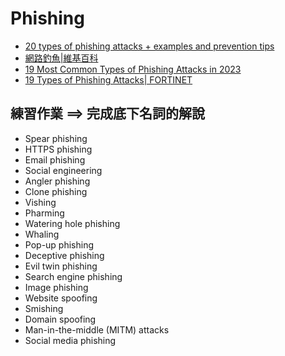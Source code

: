 # Phishing
- [20 types of phishing attacks + examples and prevention tips](https://us.norton.com/blog/online-scams/types-of-phishing)
- [網路釣魚|維基百科](https://zh.wikipedia.org/zh-tw/%E9%92%93%E9%B1%BC%E5%BC%8F%E6%94%BB%E5%87%BB)
- [19 Most Common Types of Phishing Attacks in 2023](https://www.upguard.com/blog/types-of-phishing-attacks)
- [19 Types of Phishing Attacks| FORTINET](https://www.fortinet.com/resources/cyberglossary/types-of-phishing-attacks)

## 練習作業 ==> 完成底下名詞的解說
- Spear phishing
- HTTPS phishing
- Email phishing
- Social engineering
- Angler phishing
- Clone phishing
- Vishing
- Pharming
- Watering hole phishing
- Whaling
- Pop-up phishing
- Deceptive phishing
- Evil twin phishing
- Search engine phishing
- Image phishing
- Website spoofing
- Smishing
- Domain spoofing
- Man-in-the-middle (MITM) attacks
- Social media phishing 
    
